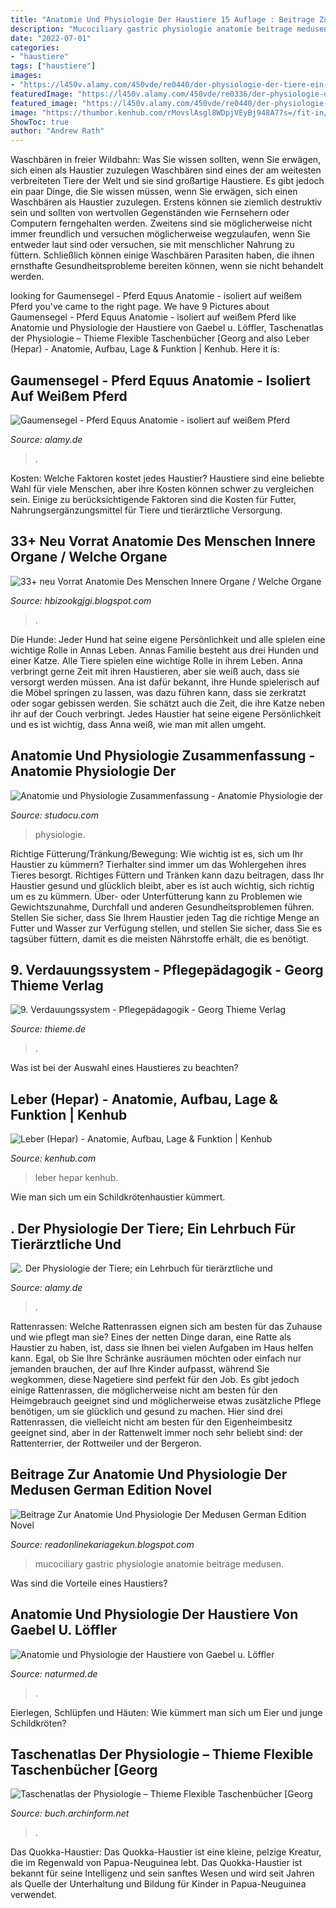 ```yaml
---
title: "Anatomie Und Physiologie Der Haustiere 15 Auflage : Beitrage Zur Anatomie Und Physiologie Der Medusen German Edition Novel"
description: "Mucociliary gastric physiologie anatomie beitrage medusen"
date: "2022-07-01"
categories:
- "haustiere"
tags: ["haustiere"]
images:
- "https://l450v.alamy.com/450vde/re0440/der-physiologie-der-tiere-ein-lehrbuch-fur-tierarztliche-und-medizinische-studenten-und-praktiker-physiologie-vergleichende-haustiere-310-physiologie-der-tiere-die-offnung-des-osophagus-und-seinen-weg-in-die-nase-kammern-und-luftrohre-behindern-sobald-der-bolus-von-essen-erreicht-den-anterioren-palatin-bogen-der-weiche-gaumen-die-durch-die-kontraktion-der-levator-palati-muskeln-angehoben-ist-und-die-gerenderten-angespannt-und-ruckwarts-gerichtet-auf-der-posterioren-wand-des-pharynx-mit-denen-die-vielen-tiere-wie-das-pferd-es-im-tatsachlichen-kontakt-bild-kommt-131-und-bei-re0440.jpg"
featuredImage: "https://l450v.alamy.com/450vde/re0336/der-physiologie-der-tiere-ein-lehrbuch-fur-tierarztliche-und-medizinische-studenten-und-praktiker-physiologie-vergleichende-haustiere-756-physiologie-der-haustiere-gewicht-und-die-ubertragung-der-geschwindigkeit-des-tieres-an-die-bewegten-massen-die-arrangements-der-hinteren-extremitaten-sind-especiallj-gefallen-lage-fur-die-erzeugung-von-strom-und-damit-reduzierung-der-anterioren-becken-winkel-durch-die-starke-entwicklung-der-hufte-und-lendenwirbelsaule-muskeln-begleitet-in-tiere-daher-mit-kurzen-knochen-leichte-winkligkeit-und-kurze-muskeln-die-bedingungen-am-gunstigsten-sind-fo-re0336.jpg"
featured_image: "https://l450v.alamy.com/450vde/re0440/der-physiologie-der-tiere-ein-lehrbuch-fur-tierarztliche-und-medizinische-studenten-und-praktiker-physiologie-vergleichende-haustiere-310-physiologie-der-tiere-die-offnung-des-osophagus-und-seinen-weg-in-die-nase-kammern-und-luftrohre-behindern-sobald-der-bolus-von-essen-erreicht-den-anterioren-palatin-bogen-der-weiche-gaumen-die-durch-die-kontraktion-der-levator-palati-muskeln-angehoben-ist-und-die-gerenderten-angespannt-und-ruckwarts-gerichtet-auf-der-posterioren-wand-des-pharynx-mit-denen-die-vielen-tiere-wie-das-pferd-es-im-tatsachlichen-kontakt-bild-kommt-131-und-bei-re0440.jpg"
image: "https://thumbor.kenhub.com/rMovslAsgl8WDpjVEyBj948A77s=/fit-in/800x800/filters:fill(FFFFFF,true):watermark(/images/watermark_5000_10percent.png,0,0,0):watermark(/images/logo_url.png,-10,-10,0):format(jpeg)/images/atlas_overview_image/4/Qbco3gnm2jOP1OKvJL0nw_inferior-view-of-the-liver_latin.jpg"
ShowToc: true
author: "Andrew Rath"
---
```



Waschbären in freier Wildbahn: Was Sie wissen sollten, wenn Sie erwägen, sich einen als Haustier zuzulegen
Waschbären sind eines der am weitesten verbreiteten Tiere der Welt und sie sind großartige Haustiere. Es gibt jedoch ein paar Dinge, die Sie wissen müssen, wenn Sie erwägen, sich einen Waschbären als Haustier zuzulegen. Erstens können sie ziemlich destruktiv sein und sollten von wertvollen Gegenständen wie Fernsehern oder Computern ferngehalten werden. Zweitens sind sie möglicherweise nicht immer freundlich und versuchen möglicherweise wegzulaufen, wenn Sie entweder laut sind oder versuchen, sie mit menschlicher Nahrung zu füttern. Schließlich können einige Waschbären Parasiten haben, die ihnen ernsthafte Gesundheitsprobleme bereiten können, wenn sie nicht behandelt werden.

	

		
looking for Gaumensegel - Pferd Equus Anatomie - isoliert auf weißem Pferd you've came to the right page. We have 9 Pictures about Gaumensegel - Pferd Equus Anatomie - isoliert auf weißem Pferd like Anatomie und Physiologie der Haustiere von Gaebel u. Löffler, Taschenatlas der Physiologie – Thieme Flexible Taschenbücher [Georg and also Leber (Hepar) - Anatomie, Aufbau, Lage &amp; Funktion | Kenhub. Here it is:
		
    
## Gaumensegel - Pferd Equus Anatomie - Isoliert Auf Weißem Pferd

<img loading=lazy src="https://l450v.alamy.com/450vde/re0440/der-physiologie-der-tiere-ein-lehrbuch-fur-tierarztliche-und-medizinische-studenten-und-praktiker-physiologie-vergleichende-haustiere-310-physiologie-der-tiere-die-offnung-des-osophagus-und-seinen-weg-in-die-nase-kammern-und-luftrohre-behindern-sobald-der-bolus-von-essen-erreicht-den-anterioren-palatin-bogen-der-weiche-gaumen-die-durch-die-kontraktion-der-levator-palati-muskeln-angehoben-ist-und-die-gerenderten-angespannt-und-ruckwarts-gerichtet-auf-der-posterioren-wand-des-pharynx-mit-denen-die-vielen-tiere-wie-das-pferd-es-im-tatsachlichen-kontakt-bild-kommt-131-und-bei-re0440.jpg" onerror="this.onerror=null;this.src='https://tse4.mm.bing.net/th?id=OIP.fjX98yr8MFLXmnt0mxGUAwAAAA&amp;pid=15.1';" alt="Gaumensegel - Pferd Equus Anatomie - isoliert auf weißem Pferd">

_Source: alamy.de_

>. 

	

Kosten: Welche Faktoren kostet jedes Haustier?
Haustiere sind eine beliebte Wahl für viele Menschen, aber ihre Kosten können schwer zu vergleichen sein. Einige zu berücksichtigende Faktoren sind die Kosten für Futter, Nahrungsergänzungsmittel für Tiere und tierärztliche Versorgung.

    
## 33+ Neu Vorrat Anatomie Des Menschen Innere Organe / Welche Organe

<img loading=lazy src="https://ih1.redbubble.net/image.491862633.6299/fpp,small,lustre,wall_texture,product,750x1000.u2.jpg" onerror="this.onerror=null;this.src='https://tse4.mm.bing.net/th?id=OIP.JD0vipLEWDq_u9QIcv6PTAHaJ4&amp;pid=15.1';" alt="33+ neu Vorrat Anatomie Des Menschen Innere Organe / Welche Organe">

_Source: hbizookgjgi.blogspot.com_

>. 

	

Die Hunde: Jeder Hund hat seine eigene Persönlichkeit und alle spielen eine wichtige Rolle in Annas Leben.
Annas Familie besteht aus drei Hunden und einer Katze. Alle Tiere spielen eine wichtige Rolle in ihrem Leben. Anna verbringt gerne Zeit mit ihren Haustieren, aber sie weiß auch, dass sie versorgt werden müssen. Ana ist dafür bekannt, ihre Hunde spielerisch auf die Möbel springen zu lassen, was dazu führen kann, dass sie zerkratzt oder sogar gebissen werden. Sie schätzt auch die Zeit, die ihre Katze neben ihr auf der Couch verbringt. Jedes Haustier hat seine eigene Persönlichkeit und es ist wichtig, dass Anna weiß, wie man mit allen umgeht.

    
## Anatomie Und Physiologie Zusammenfassung - Anatomie Physiologie Der

<img loading=lazy src="https://d20ohkaloyme4g.cloudfront.net/img/document_thumbnails/e06e43cbb7bb165abf4e264ef34e6804/thumb_1200_1698.png" onerror="this.onerror=null;this.src='https://tse3.mm.bing.net/th?id=OIP.dZleMLHoKvnpc30vq-uz8gHaKe&amp;pid=15.1';" alt="Anatomie und Physiologie Zusammenfassung - Anatomie Physiologie der">

_Source: studocu.com_

>physiologie. 

	

Richtige Fütterung/Tränkung/Bewegung: Wie wichtig ist es, sich um Ihr Haustier zu kümmern?
Tierhalter sind immer um das Wohlergehen ihres Tieres besorgt. Richtiges Füttern und Tränken kann dazu beitragen, dass Ihr Haustier gesund und glücklich bleibt, aber es ist auch wichtig, sich richtig um es zu kümmern. Über- oder Unterfütterung kann zu Problemen wie Gewichtszunahme, Durchfall und anderen Gesundheitsproblemen führen. Stellen Sie sicher, dass Sie Ihrem Haustier jeden Tag die richtige Menge an Futter und Wasser zur Verfügung stellen, und stellen Sie sicher, dass Sie es tagsüber füttern, damit es die meisten Nährstoffe erhält, die es benötigt.

    
## 9. Verdauungssystem - Pflegepädagogik - Georg Thieme Verlag

<img loading=lazy src="https://www.thieme.de/statics/dokumente/thieme/final/de/dokumente/tw_pflegepaedagogik/abb-09-33-fettverdauung.jpg" onerror="this.onerror=null;this.src='https://tse4.mm.bing.net/th?id=OIP.YNAJ-Shru-m8-Edvkxm8VAHaFH&amp;pid=15.1';" alt="9. Verdauungssystem - Pflegepädagogik - Georg Thieme Verlag">

_Source: thieme.de_

>. 

	

Was ist bei der Auswahl eines Haustieres zu beachten?

    
## Leber (Hepar) - Anatomie, Aufbau, Lage &amp; Funktion | Kenhub

<img loading=lazy src="https://thumbor.kenhub.com/rMovslAsgl8WDpjVEyBj948A77s=/fit-in/800x800/filters:fill(FFFFFF,true):watermark(/images/watermark_5000_10percent.png,0,0,0):watermark(/images/logo_url.png,-10,-10,0):format(jpeg)/images/atlas_overview_image/4/Qbco3gnm2jOP1OKvJL0nw_inferior-view-of-the-liver_latin.jpg" onerror="this.onerror=null;this.src='https://tse3.mm.bing.net/th?id=OIP.pvrwoyO8rgap4-Bbn4YQowHaHa&amp;pid=15.1';" alt="Leber (Hepar) - Anatomie, Aufbau, Lage &amp; Funktion | Kenhub">

_Source: kenhub.com_

>leber hepar kenhub. 

	

Wie man sich um ein Schildkrötenhaustier kümmert.

    
## . Der Physiologie Der Tiere; Ein Lehrbuch Für Tierärztliche Und

<img loading=lazy src="https://l450v.alamy.com/450vde/re0336/der-physiologie-der-tiere-ein-lehrbuch-fur-tierarztliche-und-medizinische-studenten-und-praktiker-physiologie-vergleichende-haustiere-756-physiologie-der-haustiere-gewicht-und-die-ubertragung-der-geschwindigkeit-des-tieres-an-die-bewegten-massen-die-arrangements-der-hinteren-extremitaten-sind-especiallj-gefallen-lage-fur-die-erzeugung-von-strom-und-damit-reduzierung-der-anterioren-becken-winkel-durch-die-starke-entwicklung-der-hufte-und-lendenwirbelsaule-muskeln-begleitet-in-tiere-daher-mit-kurzen-knochen-leichte-winkligkeit-und-kurze-muskeln-die-bedingungen-am-gunstigsten-sind-fo-re0336.jpg" onerror="this.onerror=null;this.src='https://tse3.mm.bing.net/th?id=OIP.XU0sz6LOOZRM-ZbhvuBQFQAAAA&amp;pid=15.1';" alt=". Der Physiologie der Tiere; ein Lehrbuch für tierärztliche und">

_Source: alamy.de_

>. 

	

Rattenrassen: Welche Rattenrassen eignen sich am besten für das Zuhause und wie pflegt man sie?
Eines der netten Dinge daran, eine Ratte als Haustier zu haben, ist, dass sie Ihnen bei vielen Aufgaben im Haus helfen kann. Egal, ob Sie Ihre Schränke ausräumen möchten oder einfach nur jemanden brauchen, der auf Ihre Kinder aufpasst, während Sie wegkommen, diese Nagetiere sind perfekt für den Job. Es gibt jedoch einige Rattenrassen, die möglicherweise nicht am besten für den Heimgebrauch geeignet sind und möglicherweise etwas zusätzliche Pflege benötigen, um sie glücklich und gesund zu machen. Hier sind drei Rattenrassen, die vielleicht nicht am besten für den Eigenheimbesitz geeignet sind, aber in der Rattenwelt immer noch sehr beliebt sind: der Rattenterrier, der Rottweiler und der Bergeron.

    
## Beitrage Zur Anatomie Und Physiologie Der Medusen German Edition Novel

<img loading=lazy src="https://royalsocietypublishing.org/cms/attachment/e40ca7df-830b-4631-8d55-e5beb5d8ab2c/rstb20150286f03.jpg" onerror="this.onerror=null;this.src='https://tse4.mm.bing.net/th?id=OIP.9yeBk-tHxI0XLCjLB-BxuwAAAA&amp;pid=15.1';" alt="Beitrage Zur Anatomie Und Physiologie Der Medusen German Edition Novel">

_Source: readonlinekariagekun.blogspot.com_

>mucociliary gastric physiologie anatomie beitrage medusen. 

	

Was sind die Vorteile eines Haustiers?

    
## Anatomie Und Physiologie Der Haustiere Von Gaebel U. Löffler

<img loading=lazy src="https://www.naturmed.de/wp-content/uploads/2021/01/9783825249519_g.jpg" onerror="this.onerror=null;this.src='https://tse1.mm.bing.net/th?id=OIP.nQw2LgegusE71O_cKJuoRwHaKd&amp;pid=15.1';" alt="Anatomie und Physiologie der Haustiere von Gaebel u. Löffler">

_Source: naturmed.de_

>. 

	

Eierlegen, Schlüpfen und Häuten: Wie kümmert man sich um Eier und junge Schildkröten?

    
## Taschenatlas Der Physiologie – Thieme Flexible Taschenbücher [Georg

<img loading=lazy src="http://cover.archinform.net/m/9783135677057.jpg" onerror="this.onerror=null;this.src='https://tse2.mm.bing.net/th?id=OIP.sYmR4EiKM4ODFfBxGBBXNQAAAA&amp;pid=15.1';" alt="Taschenatlas der Physiologie – Thieme Flexible Taschenbücher [Georg">

_Source: buch.archinform.net_

>. 

	

Das Quokka-Haustier:
Das Quokka-Haustier ist eine kleine, pelzige Kreatur, die im Regenwald von Papua-Neuguinea lebt. Das Quokka-Haustier ist bekannt für seine Intelligenz und sein sanftes Wesen und wird seit Jahren als Quelle der Unterhaltung und Bildung für Kinder in Papua-Neuguinea verwendet.

